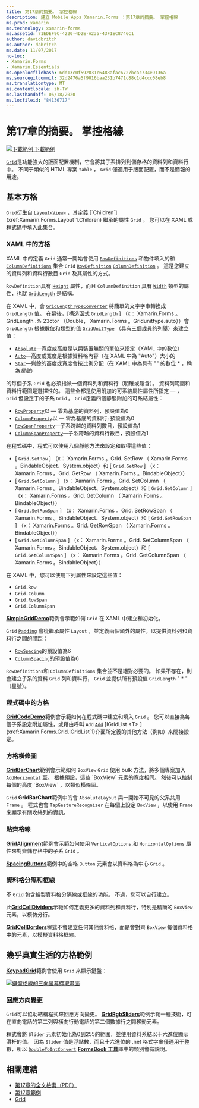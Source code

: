 ```yaml
---
title: 第17章的摘要。 掌控格線
description: 建立 Mobile Apps Xamarin.Forms ：第17章的摘要。 掌控格線
ms.prod: xamarin
ms.technology: xamarin-forms
ms.assetid: 71EDEF9C-4220-4D2E-A235-43F1EC8746C1
author: davidbritch
ms.author: dabritch
ms.date: 11/07/2017
no-loc:
- Xamarin.Forms
- Xamarin.Essentials
ms.openlocfilehash: 6dd13c0f592831c6488afac6727bcac734e9136a
ms.sourcegitcommit: 32d2476a5f9016baa231b7471c88c1d4ccc08eb8
ms.translationtype: MT
ms.contentlocale: zh-TW
ms.lasthandoff: 06/18/2020
ms.locfileid: "84136717"
---
```

# <a name="summary-of-chapter-17-mastering-the-grid"></a>第17章的摘要。 掌控格線

[![下載範例 ](~/media/shared/download.png) 下載範例](https://github.com/xamarin/xamarin-forms-book-samples/tree/master/Chapter17)

[`Grid`](xref:Xamarin.Forms.Grid)是功能強大的版面配置機制，它會將其子系排列到儲存格的資料列和資料行中。 不同于類似的 HTML 專案 `table` ， `Grid` 僅適用于版面配置，而不是簡報的用途。

## <a name="the-basic-grid"></a>基本方格

`Grid`衍生自 [`Layout<View>`](xref:Xamarin.Forms.Layout`1) ，其定義 [`Children`](xref:Xamarin.Forms.Layout`1.Children) 繼承的屬性 `Grid` 。 您可以在 XAML 或程式碼中填入此集合。

### <a name="the-grid-in-xaml"></a>XAML 中的方格

XAML 中的定義 `Grid` 通常一開始會使用 [`RowDefinitions`](xref:Xamarin.Forms.Grid.RowDefinitions) 和物件填入的和 [`ColumnDefinitions`](xref:Xamarin.Forms.Grid.ColumnDefinitions) 集合 `Grid` [`RowDefinition`](xref:Xamarin.Forms.RowDefinition) [`ColumnDefinition`](xref:Xamarin.Forms.ColumnDefinition) 。 這是您建立的資料列和資料行數目 `Grid` 及其屬性的方式。

`RowDefinition`具有 [`Height`](xref:Xamarin.Forms.RowDefinition.Height) 屬性，而且 `ColumnDefinition` 具有 [`Width`](xref:Xamarin.Forms.ColumnDefinition.Width) 類型的屬性，也就 [`GridLength`](xref:Xamarin.Forms.GridLength) 是結構。

在 XAML 中，會 [`GridLengthTypeConverter`](xref:Xamarin.Forms.GridLengthTypeConverter) 將簡單的文字字串轉換成 `GridLength` 值。 在幕後，[構造函式 `GridLength` ] （x： Xamarin.Forms 。GridLength .% 23ctor （Double， Xamarin.Forms 。Gridunittype.auto））會 `GridLength` 根據數位和類型的值 [`GridUnitType`](xref:Xamarin.Forms.GridUnitType) （具有三個成員的列舉）來建立值：

- [`Absolute`](xref:Xamarin.Forms.GridUnitType.Absolute)&mdash;寬度或高度是以與裝置無關的單位來指定（XAML 中的數位）
- [`Auto`](xref:Xamarin.Forms.GridUnitType.Auto)&mdash;高度或寬度是根據資料格內容（在 XAML 中為 "Auto"）大小的
- [`Star`](xref:Xamarin.Forms.GridUnitType.Star)&mdash;剩餘的高度或寬度會按比例分配（在 XAML 中為具有 "" 的數位 \* ，稱為*星號*）

的每個子系 `Grid` 也必須指派一個資料列和資料行（明確或隱含）。 資料列範圍和資料行範圍是選擇性的。 這些全都是使用附加的可系結屬性屬性所指定 &mdash; ， `Grid` 但設定于的子系 `Grid` 。 `Grid`定義四個靜態附加的可系結屬性：

- [`RowProperty`](xref:Xamarin.Forms.Grid.RowProperty)以 &mdash; 零為基底的資料列，預設值為0
- [`ColumnProperty`](xref:Xamarin.Forms.Grid.ColumnProperty)以 &mdash; 零為基底的資料行; 預設值為0
- [`RowSpanProperty`](xref:Xamarin.Forms.Grid.RowSpanProperty)&mdash;子系跨越的資料列數目，預設值為1
- [`ColumnSpanProperty`](xref:Xamarin.Forms.Grid.ColumnSpanProperty)&mdash;子系跨越的資料行數目，預設值為1

在程式碼中，程式可以使用八個靜態方法來設定和取得這些值：

- [ `Grid.SetRow` ] （x： Xamarin.Forms 。Grid. SetRow （ Xamarin.Forms 。BindableObject、System.object）和 [ `Grid.GetRow` ] （x： Xamarin.Forms 。Grid. GetRow （ Xamarin.Forms 。BindableObject））
- [ `Grid.SetColumn` ] （x： Xamarin.Forms 。Grid. SetColumn （ Xamarin.Forms 。BindableObject、System.object）和 [ `Grid.GetColumn` ] （x： Xamarin.Forms 。Grid. GetColumn （ Xamarin.Forms 。BindableObject））
- [ `Grid.SetRowSpan` ] （x： Xamarin.Forms 。Grid. SetRowSpan （ Xamarin.Forms 。BindableObject、System.object）和 [ `Grid.GetRowSpan` ] （x： Xamarin.Forms 。Grid. GetRowSpan （ Xamarin.Forms 。BindableObject））
- [ `Grid.SetColumnSpan` ] （x： Xamarin.Forms 。Grid. SetColumnSpan （ Xamarin.Forms 。BindableObject、System.object）和 [ `Grid.GetColumnSpan` ] （x： Xamarin.Forms 。Grid. GetColumnSpan （ Xamarin.Forms 。BindableObject））

在 XAML 中，您可以使用下列屬性來設定這些值：

- `Grid.Row`
- `Grid.Column`
- `Grid.RowSpan`
- `Grid.ColumnSpan`

[**SimpleGridDemo**](https://github.com/xamarin/xamarin-forms-book-samples/tree/master/Chapter17/SimpleGridDemo)範例會示範如何 `Grid` 在 XAML 中建立和初始化。

`Grid` [`Padding`](xref:Xamarin.Forms.Layout.Padding) 會從繼承屬性 `Layout` ，並定義兩個額外的屬性，以提供資料列和資料行之間的間距：

- [`RowSpacing`](xref:Xamarin.Forms.Grid.RowSpacing)的預設值為6
- [`ColumnSpacing`](xref:Xamarin.Forms.Grid.ColumnSpacing)的預設值為6

`RowDefinitions`和 `ColumnDefinitions` 集合並不是絕對必要的。 如果不存在，則會建立子系的資料 `Grid` 列和資料行， `Grid` 並提供所有預設值 `GridLength` " \* " （星號）。

### <a name="the-grid-in-code"></a>程式碼中的方格

[**GridCodeDemo**](https://github.com/xamarin/xamarin-forms-book-samples/tree/master/Chapter17/GridCodeDemo)範例會示範如何在程式碼中建立和填入 `Grid` 。 您可以直接為每個子系設定附加屬性，或藉由呼叫 `Add` [`Add`](xref:Xamarin.Forms.Grid.IGridList`1.Add*) [IGridList <T> ](xref:Xamarin.Forms.Grid.IGridList`1)介面所定義的其他方法（例如）來間接設定。

### <a name="the-grid-bar-chart"></a>方格橫條圖

[**GridBarChart**](https://github.com/xamarin/xamarin-forms-book-samples/tree/master/Chapter17/GridBarChart)範例會示範如何 `BoxView` `Grid` 使用 bulk 方法，將多個專案加入 [`AddHorizontal`](xref:Xamarin.Forms.Grid.IGridList`1.AddHorizontal*) 至。 根據預設，這些 `BoxView` 元素的寬度相同。 然後可以控制每個的高度 `BoxView` ，以類似橫條圖。

`Grid` **GridBarChart**範例中的會 `AbsoluteLayout` 與一開始不可見的父系共用 `Frame` 。 程式也會 `TapGestureRecognizer` 在每個上設定 `BoxView` ，以使用 `Frame` 來顯示有關攻絲列的資訊。

### <a name="alignment-in-the-grid"></a>貼齊格線

[**GridAlignment**](https://github.com/xamarin/xamarin-forms-book-samples/tree/master/Chapter17/GridAlignment)範例會示範如何使用 `VerticalOptions` 和 `HorizontalOptions` 屬性來對齊儲存格中的子系 `Grid` 。

[**SpacingButtons**](https://github.com/xamarin/xamarin-forms-book-samples/tree/master/Chapter17/SpacingButtons)範例中的空格 `Button` 元素會以資料格為中心 `Grid` 。

### <a name="cell-dividers-and-borders"></a>資料格分隔和框線

不 `Grid` 包含繪製資料格分隔線或框線的功能。 不過，您可以自行建立。

此[**GridCellDividers**](https://github.com/xamarin/xamarin-forms-book-samples/tree/master/Chapter17/GridCellDividers)示範如何定義更多的資料列和資料行，特別是精簡的 `BoxView` 元素，以模仿分行。

[**GridCellBorders**](https://github.com/xamarin/xamarin-forms-book-samples/tree/master/Chapter17/GridCellBorders)程式不會建立任何其他資料格，而是會對齊 `BoxView` 每個資料格中的元素，以模擬資料格框線。

## <a name="almost-real-life-grid-examples"></a>幾乎真實生活的方格範例

[**KeypadGrid**](https://github.com/xamarin/xamarin-forms-book-samples/tree/master/Chapter17/KeypadGrid)範例會使用 `Grid` 來顯示鍵盤：

[![鍵盤格線的三向螢幕擷取畫面](images/ch17fg12-small.png "鍵盤方格")](images/ch17fg12-large.png#lightbox "鍵盤方格")

### <a name="responding-to-orientation-changes"></a>回應方向變更

`Grid`可以協助結構程式來回應方向變更。 [**GridRgbSliders**](https://github.com/xamarin/xamarin-forms-book-samples/tree/master/Chapter17/GridRgbSliders)範例示範一種技術，可在直向電話的第二列與橫向行動電話的第二個數據行之間移動元素。

程式會將 `Slider` 元素初始化為0到255的範圍，並使用資料系結以十六進位顯示滑杆的值。 因為 `Slider` 值是浮點數，而且十六進位的 .net 格式字串僅適用于整數，所以 [`DoubleToIntConvert`](https://github.com/xamarin/xamarin-forms-book-samples/blob/master/Libraries/Xamarin.FormsBook.Toolkit/Xamarin.FormsBook.Toolkit/DoubleToIntConverter.cs) [**FormsBook 工具**](https://github.com/xamarin/xamarin-forms-book-samples/tree/master/Libraries/Xamarin.FormsBook.Toolkit)庫中的類別會有説明。

## <a name="related-links"></a>相關連結

- [第17章的全文檢索（PDF）](https://download.xamarin.com/developer/xamarin-forms-book/XamarinFormsBook-Ch17-Apr2016.pdf)
- [第17章範例](https://github.com/xamarin/xamarin-forms-book-samples/tree/master/Chapter17)
- [Grid](~/xamarin-forms/user-interface/layouts/grid.md)
